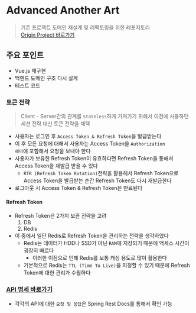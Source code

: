 # Advanced Another Art

> 기존 프로젝트 도메인 재설계 및 리팩토링을 위한 레포지토리<br>
> [Origin Project 바로가기](https://github.com/yumyeonghan/Another_Art)


## 주요 포인트
- Vue.js 재구현
- 백엔드 도메인 구조 다시 설계
- 테스트 코드

### 토큰 전략
> Client - Server간의 관계를 <code>Stateless</code>하게 가져가기 위해서 이전에 사용하던 세션 전략 대신 토큰 전략을 채택

- 사용자는 로그인 후 <code>Access Token & Refresh Token</code>을 발급받는다
- 이 후 모든 요청에 대해서 사용자는 Access Token을 <code>Authorization 헤더</code>에 포함해서 요청을 보내야 한다
- 사용자가 보유한 Refresh Token이 유효하다면 Refresh Token을 통해서 Access Token을 재발급 받을 수 있다
    - <code>RTR (Refresh Token Rotation)</code>전략을 활용해서 Refresh Token으로 Access Token을 발급받는 순간 Refresh Token도 다시 재발급한다
- 로그아웃 시 Access Token & Refresh Token은 만료된다

#### Refresh Token
- Refresh Token은 2가지 보관 전략을 고려
    1. DB
    2. Redis
- 이 중에서 일단 Redis로 Refresh Token을 관리하는 전략을 생각하였다
    - Redis는 데이터가 HDD나 SSD가 아닌 <code>RAM</code>에 저장되기 때문에 액세스 시간이 굉장히 빠르다
        - 이러한 이점으로 인해 Redis를 보통 캐싱 용도로 많이 활용한다
    - 기본적으로 Redis는 <code>TTL (Time To Live)</code>을 지정할 수 있기 때문에 Refresh Token에 대한 관리가 수월하다

### [API 명세 바로가기](https://sjiwon.notion.site/Advanced-Another-Art-API-993210355b844b3c9b892f23eb058e7b)
- 각각의 API에 대한 <code>요청 및 응답</code>은 Spring Rest Docs를 통해서 확인 가능